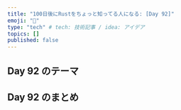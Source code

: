 ```yaml
---
title: "100日後にRustをちょっと知ってる人になる: [Day 92]"
emoji: "🦀"
type: "tech" # tech: 技術記事 / idea: アイデア
topics: []
published: false
---
```

## Day 92 のテーマ

## Day 92 のまとめ
